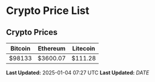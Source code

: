 # Crypto Price List

## Crypto Prices
| Bitcoin | Ethereum | Litecoin |
| ------- | -------- | -------- |
| $98133 | $3600.07 | $111.28 |
**Last Updated:** 2025-01-04 07:27 UTC
**Last Updated:** $DATE$
